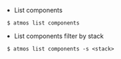 - List components

```
 $ atmos list components
```

- List components filter by stack

```
 $ atmos list components -s <stack>
```

